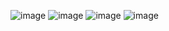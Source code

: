 ![image](https://github.com/user-attachments/assets/0f89bd1f-8dc0-491f-98ae-69c278e8f451)
![image](https://github.com/user-attachments/assets/1e0c53d8-4d0e-4f7d-953e-e27496936f56)
![image](https://github.com/user-attachments/assets/a913be54-92b9-4f67-8039-0f4ef50558dd)
![image](https://github.com/user-attachments/assets/c75287c1-a659-4952-9607-76c54335c0f6)
